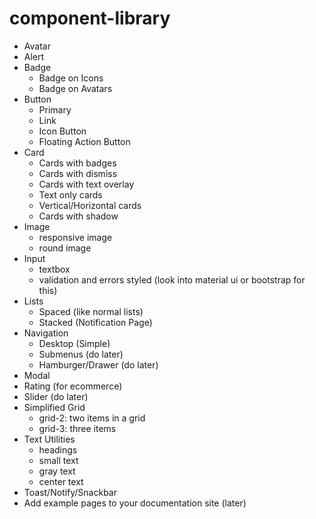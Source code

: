# component-library

- Avatar
- Alert
- Badge
    - Badge on Icons
    - Badge on Avatars
- Button
    - Primary
    - Link
    - Icon Button
    - Floating Action Button
- Card
    - Cards with badges
    - Cards with dismiss
    - Cards with text overlay
    - Text only cards
    - Vertical/Horizontal cards
    - Cards with shadow
- Image
    - responsive image
    - round image
- Input
    - textbox
    - validation and errors styled (look into material ui or bootstrap for this)
- Lists
    - Spaced (like normal lists)
    - Stacked (Notification Page)
- Navigation
    - Desktop (Simple)
    - Submenus (do later)
    - Hamburger/Drawer (do later)
- Modal
- Rating (for ecommerce)
- Slider (do later)
- Simplified Grid
    - grid-2: two items in a grid
    - grid-3: three items
- Text Utilities
    - headings
    - small text
    - gray text
    - center text
- Toast/Notify/Snackbar
- Add example pages to your documentation site (later)